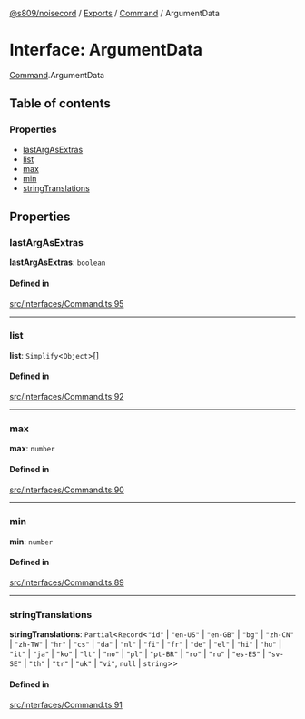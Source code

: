 [@s809/noisecord](../README.md) / [Exports](../modules.md) / [Command](../modules/Command.md) / ArgumentData

# Interface: ArgumentData

[Command](../modules/Command.md).ArgumentData

## Table of contents

### Properties

- [lastArgAsExtras](Command.ArgumentData.md#lastargasextras)
- [list](Command.ArgumentData.md#list)
- [max](Command.ArgumentData.md#max)
- [min](Command.ArgumentData.md#min)
- [stringTranslations](Command.ArgumentData.md#stringtranslations)

## Properties

### lastArgAsExtras

 **lastArgAsExtras**: `boolean`

#### Defined in

[src/interfaces/Command.ts:95](https://github.com/s809/noisecord/blob/ab0ef27/src/interfaces/Command.ts#L95)

___

### list

 **list**: `Simplify`<`Object`\>[]

#### Defined in

[src/interfaces/Command.ts:92](https://github.com/s809/noisecord/blob/ab0ef27/src/interfaces/Command.ts#L92)

___

### max

 **max**: `number`

#### Defined in

[src/interfaces/Command.ts:90](https://github.com/s809/noisecord/blob/ab0ef27/src/interfaces/Command.ts#L90)

___

### min

 **min**: `number`

#### Defined in

[src/interfaces/Command.ts:89](https://github.com/s809/noisecord/blob/ab0ef27/src/interfaces/Command.ts#L89)

___

### stringTranslations

 **stringTranslations**: `Partial`<`Record`<``"id"`` \| ``"en-US"`` \| ``"en-GB"`` \| ``"bg"`` \| ``"zh-CN"`` \| ``"zh-TW"`` \| ``"hr"`` \| ``"cs"`` \| ``"da"`` \| ``"nl"`` \| ``"fi"`` \| ``"fr"`` \| ``"de"`` \| ``"el"`` \| ``"hi"`` \| ``"hu"`` \| ``"it"`` \| ``"ja"`` \| ``"ko"`` \| ``"lt"`` \| ``"no"`` \| ``"pl"`` \| ``"pt-BR"`` \| ``"ro"`` \| ``"ru"`` \| ``"es-ES"`` \| ``"sv-SE"`` \| ``"th"`` \| ``"tr"`` \| ``"uk"`` \| ``"vi"``, ``null`` \| `string`\>\>

#### Defined in

[src/interfaces/Command.ts:91](https://github.com/s809/noisecord/blob/ab0ef27/src/interfaces/Command.ts#L91)

